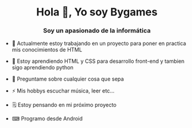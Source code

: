 <h1 align = "center"> Hola 👋, Yo soy Bygames </h1>
<h3 align = "center"> Soy un apasionado de la informática </h3>

- 🔭 Actualmente estoy trabajando en un proyecto para poner en practica mis conocimientos de HTML

- 🌱 Estoy aprendiendo HTML y CSS para desarrollo front-end y tambien sigo aprendiendo python

- 💬 Preguntame sobre cualquier cosa que sepa

- ⚡ Mis hobbys escuchar música, leer etc...

- 🗒 Estoy pensando en mi próximo proyecto

- ⌨ Programo desde Android